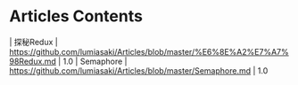 # Articles Contents

| 探秘Redux | https://github.com/lumiasaki/Articles/blob/master/%E6%8E%A2%E7%A7%98Redux.md | 1.0
| Semaphore | https://github.com/lumiasaki/Articles/blob/master/Semaphore.md | 1.0
